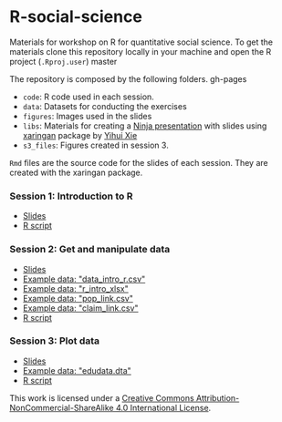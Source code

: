 # R-social-science

Materials for workshop on R for quantitative social science. To get the materials clone this repository locally in your machine and open the R project (`.Rproj.user`)
master


The repository is composed by the following folders.
gh-pages

- `code`: R code used in each session. 
- `data`: Datasets for conducting the exercises
- `figures`: Images used in the slides
- `libs`: Materials for creating a [Ninja presentation](https://slides.yihui.name/xaringan/#1) with slides using [xaringan](https://cran.r-project.org/web/packages/xaringan/index.html) package by [Yihui Xie](https://yihui.name/en/)
- `s3_files`: Figures created in session 3.

`Rmd` files are the source code for the slides of each session. They are created with the xaringan package. 


### Session 1: Introduction to R

-  [Slides](https://edugonzaloalmorox.github.io/slides1/#1)
-  [R script](https://github.com/edugonzaloalmorox/R-social-science/blob/master/code/s1.R)


### Session 2: Get and manipulate data

-  [Slides](https://edugonzaloalmorox.github.io/slides2/#1)
-  [Example data: "data_intro_r.csv"](https://github.com/edugonzaloalmorox/R-social-science/blob/master/data/data_intro_r.csv)
-  [Example data: "r_intro_xlsx"](https://github.com/edugonzaloalmorox/R-social-science/blob/master/data/r_intro.xlsx)
-  [Example data: "pop_link.csv"](https://github.com/edugonzaloalmorox/R-social-science/blob/master/data/pop_link.csv)
-  [Example data: "claim_link.csv"](https://github.com/edugonzaloalmorox/R-social-science/blob/master/data/claim_link.csv)
-  [R script](https://github.com/edugonzaloalmorox/R-social-science/blob/master/code/s2.R)


### Session 3: Plot data

-  [Slides](https://edugonzaloalmorox.github.io/slides3/#1)
-  [Example data: "edudata.dta"](https://github.com/edugonzaloalmorox/R-social-science/blob/master/data/edudata.dta)
-  [R script](https://github.com/edugonzaloalmorox/R-social-science/blob/master/code/s3.R)


This work is licensed under a [Creative Commons Attribution-NonCommercial-ShareAlike 4.0 International License](https://creativecommons.org/licenses/by-nc-sa/4.0/).
